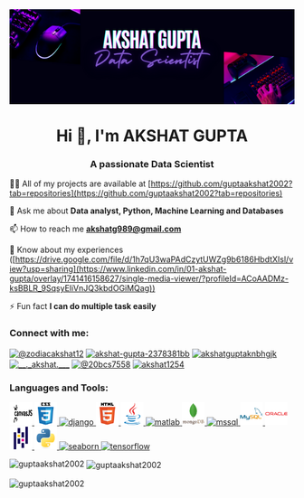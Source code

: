 
<img align="center" length="800" width= "1000" src="https://github.com/guptaakshat2002/guptaakshat2002/blob/main/AKSHAT%20GUPTA.png">
<h1 align="center">Hi 👋, I'm AKSHAT GUPTA</h1>
<h3 align="center">A passionate Data Scientist</h3>





👨‍💻 All of my projects are available at [https://github.com/guptaakshat2002?tab=repositories](https://github.com/guptaakshat2002?tab=repositories)

💬 Ask me about **Data analyst, Python, Machine Learning and Databases**

📫 How to reach me **akshatg989@gmail.com**

📄 Know about my experiences ([https://drive.google.com/file/d/1h7qU3waPAdCzytUWZg9b6186HbdtXIsl/view?usp=sharing](https://www.linkedin.com/in/01-akshat-gupta/overlay/1741416158627/single-media-viewer/?profileId=ACoAADMz-ksBBLR_9SqsyEliVnJQ3kbdOGiMQag))

⚡ Fun fact **I can do multiple task easily**

<h3 align="left">Connect with me:</h3>
<p align="left">
<a href="https://twitter.com/@zodiacakshat12" target="blank"><img align="center" src="https://raw.githubusercontent.com/rahuldkjain/github-profile-readme-generator/master/src/images/icons/Social/twitter.svg" alt="@zodiacakshat12" height="30" width="40" /></a>
<a href="https://linkedin.com/in/akshat-gupta-2378381bb" target="blank"><img align="center" src="https://raw.githubusercontent.com/rahuldkjain/github-profile-readme-generator/master/src/images/icons/Social/linked-in-alt.svg" alt="akshat-gupta-2378381bb" height="30" width="40" /></a>
<a href="https://kaggle.com/akshatguptaknbhgjk" target="blank"><img align="center" src="https://raw.githubusercontent.com/rahuldkjain/github-profile-readme-generator/master/src/images/icons/Social/kaggle.svg" alt="akshatguptaknbhgjk" height="30" width="40" /></a>
<a href="https://instagram.com/__._akshat.___" target="blank"><img align="center" src="https://raw.githubusercontent.com/rahuldkjain/github-profile-readme-generator/master/src/images/icons/Social/instagram.svg" alt="__._akshat.___" height="30" width="40" /></a>
<a href="https://www.hackerrank.com/profile/20BCS7558" target="blank"><img align="center" src="https://raw.githubusercontent.com/rahuldkjain/github-profile-readme-generator/master/src/images/icons/Social/hackerrank.svg" alt="@20bcs7558" height="30" width="40" /></a>
<a href="https://www.leetcode.com/akshat1254" target="blank"><img align="center" src="https://raw.githubusercontent.com/rahuldkjain/github-profile-readme-generator/master/src/images/icons/Social/leet-code.svg" alt="akshat1254" height="30" width="40" /></a>
</p>

<h3 align="left">Languages and Tools:</h3>
<p align="left"> <a href="https://canvasjs.com" target="_blank" rel="noreferrer"> <img src="https://raw.githubusercontent.com/Hardik0307/Hardik0307/master/assets/canvasjs-charts.svg" alt="canvasjs" width="40" height="40"/> </a> <a href="https://www.w3schools.com/css/" target="_blank" rel="noreferrer"> <img src="https://raw.githubusercontent.com/devicons/devicon/master/icons/css3/css3-original-wordmark.svg" alt="css3" width="40" height="40"/> </a> <a href="https://www.djangoproject.com/" target="_blank" rel="noreferrer"> <img src="https://cdn.worldvectorlogo.com/logos/django.svg" alt="django" width="40" height="40"/> </a> <a href="https://www.w3.org/html/" target="_blank" rel="noreferrer"> <img src="https://raw.githubusercontent.com/devicons/devicon/master/icons/html5/html5-original-wordmark.svg" alt="html5" width="40" height="40"/> </a> <a href="https://www.java.com" target="_blank" rel="noreferrer"> <img src="https://raw.githubusercontent.com/devicons/devicon/master/icons/java/java-original.svg" alt="java" width="40" height="40"/> </a> <a href="https://www.mathworks.com/" target="_blank" rel="noreferrer"> <img src="https://upload.wikimedia.org/wikipedia/commons/2/21/Matlab_Logo.png" alt="matlab" width="40" height="40"/> </a> <a href="https://www.mongodb.com/" target="_blank" rel="noreferrer"> <img src="https://raw.githubusercontent.com/devicons/devicon/master/icons/mongodb/mongodb-original-wordmark.svg" alt="mongodb" width="40" height="40"/> </a> <a href="https://www.microsoft.com/en-us/sql-server" target="_blank" rel="noreferrer"> <img src="https://www.svgrepo.com/show/303229/microsoft-sql-server-logo.svg" alt="mssql" width="40" height="40"/> </a> <a href="https://www.mysql.com/" target="_blank" rel="noreferrer"> <img src="https://raw.githubusercontent.com/devicons/devicon/master/icons/mysql/mysql-original-wordmark.svg" alt="mysql" width="40" height="40"/> </a> <a href="https://www.oracle.com/" target="_blank" rel="noreferrer"> <img src="https://raw.githubusercontent.com/devicons/devicon/master/icons/oracle/oracle-original.svg" alt="oracle" width="40" height="40"/> </a> <a href="https://pandas.pydata.org/" target="_blank" rel="noreferrer"> <img src="https://raw.githubusercontent.com/devicons/devicon/2ae2a900d2f041da66e950e4d48052658d850630/icons/pandas/pandas-original.svg" alt="pandas" width="40" height="40"/> </a> <a href="https://www.python.org" target="_blank" rel="noreferrer"> <img src="https://raw.githubusercontent.com/devicons/devicon/master/icons/python/python-original.svg" alt="python" width="40" height="40"/> </a> <a href="https://seaborn.pydata.org/" target="_blank" rel="noreferrer"> <img src="https://seaborn.pydata.org/_images/logo-mark-lightbg.svg" alt="seaborn" width="40" height="40"/> </a> <a href="https://www.tensorflow.org" target="_blank" rel="noreferrer"> <img src="https://www.vectorlogo.zone/logos/tensorflow/tensorflow-icon.svg" alt="tensorflow" width="40" height="40"/> </a> </p>

<p><img align="left" src="https://github-readme-stats.vercel.app/api/top-langs?username=guptaakshat2002&show_icons=true&locale=en&layout=compact" alt="guptaakshat2002" /></p>

<p>&nbsp;<img align="center" src="https://github-readme-stats.vercel.app/api?username=guptaakshat2002&show_icons=true&locale=en" alt="guptaakshat2002" /></p>

<p><img align="center" src="https://github-readme-streak-stats.herokuapp.com/?user=guptaakshat2002&" alt="guptaakshat2002" /></p>
